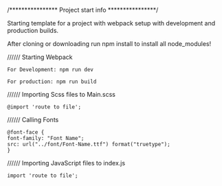 /**************** Project start info ****************/

Starting template for a project with webpack setup with development and production builds.

After cloning or downloading run npm install to install all node_modules!

////// Starting Webpack

    For Development: npm run dev

    For production: npm run build

////// Importing Scss files to Main.scss

    @import 'route to file';

////// Calling Fonts

    @font-face {
    font-family: "Font Name";
    src: url("../font/Font-Name.ttf") format("truetype");
    }

////// Importing JavaScript files to index.js

    import 'route to file';

